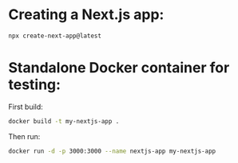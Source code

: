 # Creating a Next.js app:

```bash
npx create-next-app@latest
```

# Standalone Docker container for testing:

First build:
```bash
docker build -t my-nextjs-app .
```

Then run:
```bash
docker run -d -p 3000:3000 --name nextjs-app my-nextjs-app
```